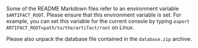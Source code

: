 Some of the README Markdown files refer to an environment variable `$ARTIFACT_ROOT`. Please ensure that this environment variable is set. For example, you can set this variable for the current console by typing `export ARTIFACT_ROOT=path/to/the/artifact/root` on Linux.

Please also unpack the database file contained in the `database.zip` archive.
